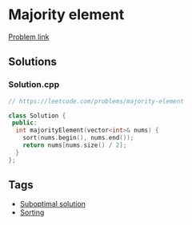 # Majority element

[Problem link](https://leetcode.com/problems/majority-element)

## Solutions


### Solution.cpp
```cpp
// https://leetcode.com/problems/majority-element

class Solution {
 public:
  int majorityElement(vector<int>& nums) {
    sort(nums.begin(), nums.end());
    return nums[nums.size() / 2];
  }
};
```
## Tags

* [Suboptimal solution](/README.md#Suboptimal_solution)
* [Sorting](/README.md#Sorting)
